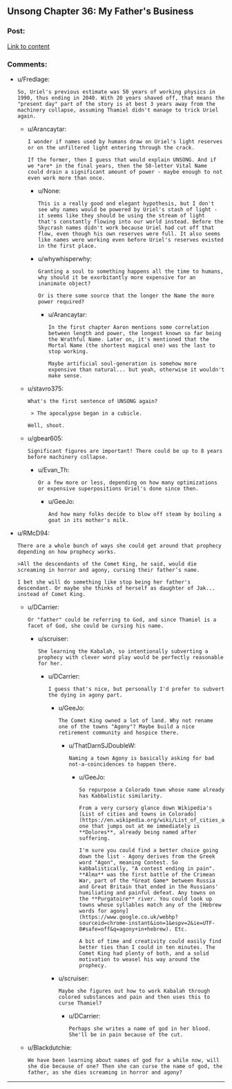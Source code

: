 ## Unsong Chapter 36: My Father's Business

### Post:

[Link to content](http://unsongbook.com/chapter-36-my-fathers-business/)

### Comments:

- u/Fredlage:
  ```
  So, Uriel's previous estimate was 50 years of working physics in 1990, thus ending in 2040. With 20 years shaved off, that means the "present day" part of the story is at best 3 years away from the machinery collapse, assuming Thamiel didn't manage to trick Uriel again.
  ```

  - u/Arancaytar:
    ```
    I wonder if names used by humans draw on Uriel's light reserves or on the unfiltered light entering through the crack.

    If the former, then I guess that would explain UNSONG. And if we *are* in the final years, then the 58-letter Vital Name could drain a significant amount of power - maybe enough to not even work more than once.
    ```

    - u/None:
      ```
      This is a really good and elegant hypothesis, but I don't see why names would be powered by Uriel's stash of light - it seems like they should be using the stream of light that's constantly flowing into our world instead. Before the Skycrash names didn't work because Uriel had cut off that flow, even though his own reserves were full. It also seems like names were working even before Uriel's reserves existed in the first place.
      ```

    - u/whywhisperwhy:
      ```
      Granting a soul to something happens all the time to humans, why should it be exorbitantly more expensive for an inanimate object?

      Or is there some source that the longer the Name the more power required?
      ```

      - u/Arancaytar:
        ```
        In the first chapter Aaron mentions some correlation between length and power, the longest known so far being the Wrathful Name. Later on, it's mentioned that the Mortal Name (the shortest magical one) was the last to stop working.

        Maybe artificial soul-generation is somehow more expensive than natural... but yeah, otherwise it wouldn't make sense.
        ```

  - u/stavro375:
    ```
    What's the first sentence of UNSONG again?

     > The apocalypse began in a cubicle.

    Well, shoot.
    ```

  - u/gbear605:
    ```
    Significant figures are important! There could be up to 8 years before machinery collapse.
    ```

    - u/Evan_Th:
      ```
      Or a few more or less, depending on how many optimizations or expensive superpositions Uriel's done since then.
      ```

      - u/GeeJo:
        ```
        And how many folks decide to blow off steam by boiling a goat in its mother's milk.
        ```

- u/RMcD94:
  ```
  There are a whole bunch of ways she could get around that prophecy depending on how prophecy works.

  >All the descendants of the Comet King, he said, would die screaming in horror and agony, cursing their father’s name.

  I bet she will do something like stop being her father's descendant. Or maybe she thinks of herself as daughter of Jak... instead of Comet King.
  ```

  - u/DCarrier:
    ```
    Or "father" could be referring to God, and since Thamiel is a facet of God, she could be cursing his name.
    ```

    - u/scruiser:
      ```
      She learning the Kabalah, so intentionally subverting a prophecy with clever word play would be perfectly reasonable for her.
      ```

      - u/DCarrier:
        ```
        I guess that's nice, but personally I'd prefer to subvert the dying in agony part.
        ```

        - u/GeeJo:
          ```
          The Comet King owned a lot of land. Why not rename one of the towns "Agony"? Maybe build a nice retirement community and hospice there.
          ```

          - u/ThatDarnSJDoubleW:
            ```
            Naming a town Agony is basically asking for bad not-a-coincidences to happen there.
            ```

            - u/GeeJo:
              ```
              So repurpose a Colorado town whose name already has Kabbalistic similarity.

              From a very cursory glance down Wikipedia's [List of cities and towns in Colorado](https://en.wikipedia.org/wiki/List_of_cities_and_towns_in_Colorado), one that jumps out at me immediately is **Dolores**, already being named after suffering.

              I'm sure you could find a better choice going down the list - Agony derives from the Greek word "Agon", meaning Contest. So kabbalistically, "A contest ending in pain". **Alma** was the first battle of the Crimean War, part of the *Great Game* between Russia and Great Britain that ended in the Russians' humiliating and painful defeat. Any towns on the **Purgatoire** river. You could look up towns whose syllables match any of the [Hebrew words for agony](https://www.google.co.uk/webhp?sourceid=chrome-instant&ion=1&espv=2&ie=UTF-8#safe=off&q=agony+in+hebrew). Etc.

              A bit of time and creativity could easily find better ties than I could in ten minutes. The Comet King had plenty of both, and a solid motivation to weasel his way around the prophecy.
              ```

        - u/scruiser:
          ```
          Maybe she figures out how to work Kabalah through colored substances and pain and then uses this to curse Thamiel?
          ```

          - u/DCarrier:
            ```
            Perhaps she writes a name of god in her blood. She'll be in pain because of the cut.
            ```

  - u/Blackdutchie:
    ```
    We have been learning about names of god for a while now, will she die because of one? Then she can curse the name of god, the father, as she dies screaming in horror and agony?
    ```

---

